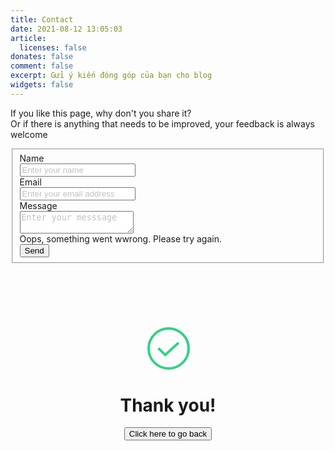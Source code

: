 ```yaml
---
title: Contact
date: 2021-08-12 13:05:03
article:
  licenses: false
donates: false
comment: false
excerpt: Gửi ý kiến đóng góp của bạn cho blog
widgets: false
---
```

<p id="form-caption">
If you like this page, why don't you share it?
<br /> Or if there is anything that needs to be improved, your feedback is always welcome
</p>

<div>
<style>
.card_contact_page {
margin: 100px auto;
text-align: center;
}
body:not(.light) input::placeholder, 
body:not(.light) textarea::placeholder {
  color: #c0c0c0;
}
body:not(.light) .control.has-icons-left .input:focus ~ .icon, .control.has-icons-right .input:focus ~ .icon, .control.has-icons-left .select:focus ~ .icon, .control.has-icons-right .select:focus ~ .icon {
    color: unset;
}
</style>
</div>

<div id="feedback-form">
<form id="form" action="">
<fieldset id="form-fieldset">
  <!-- NAME  -->
  <div class="field">
    <label class="label has-text-grey">Name</label>
    <div class="control">
      <input required class="input" type="text" placeholder="Enter your name" name="full-name" />
    </div>
  </div>

  <div class="field">
    <label class="label has-text-grey">Email</label>
    <div class="control has-icons-left has-icons-right">
      <input required class="input" type="email" placeholder="Enter your email address" value="" name="email" />
      <span class="icon is-small is-left">
        <i class="fas fa-envelope"></i>
      </span>
      <!-- <span class="icon is-small is-right">
          <i class="fas fa-exclamation-triangle"></i>
        </span> -->
    </div>
    <!-- <p class="help is-danger">This email is invalid</p> -->
  </div>

  <div class="field">
    <label class="label has-text-grey">Message</label>
    <div class="control">
      <textarea required class="textarea" placeholder="Enter your messsage" name="message"></textarea>
    </div>
  </div>
<article id="error-message" class="message is-danger is-hidden">
  <div class="message-body">
    Oops, something went wwrong. Please try again.
  </div>
</article>
  <div class="field is-grouped">
    <div class="control">
      <button id="submitBtn" type="submit" class="button is-link">Send</button>
    </div>
  </div>
</fieldset>
</form>
</div>


<!-- BOX THANK YOU -->
<div id="thank-you-box" class="is-hidden">
<div class="card_contact_page">
<svg width="70px" height="70px" class="success" viewBox="0 0 70 70" version="1.1"
xmlns="http://www.w3.org/2000/svg" xmlns:xlink="http://www.w3.org/1999/xlink">
<g stroke="none" stroke-width="1" fill="none" fill-rule="evenodd">
<g transform="translate(-1233.000000, -901.000000)" stroke="#34D183" stroke-width="4">
<g transform="translate(1237.000000, 905.000000)" class="path circle">
<circle class="path circle" cx="32" cy="32" r="32"></circle>
<polyline class="path check" points="48 22.7096774 26.6484279 42.3225806 15.483871 31.5557034">
</polyline>
</g>
</g>
</g>
</svg>
<h1>Thank you!</h1>
<p class="card_contact_page-p"><button id="goBackBtn" class="button is-primary is-light">Click here to go back</button></p>
</div>
</div>
<!-- END BOX THANNK-YOU -->

<script>
  var classIsHidden = "is-hidden"
  var attributeDisabled = "disabled"
  
  // Get feedbackForm
  var feedBackForm = document.getElementById("feedback-form");
  var formFieldset = document.getElementById("form-fieldset");

  // Get thankbox
  var thankBox = document.getElementById("thank-you-box");
  
  // Get error message
  var errMsg = document.getElementById("error-message")
  
  // Get main form 
  var form = document.getElementById("form");
  form.addEventListener("submit", submitGoogleForm);
  var url = "https://getform.io/f/db17b720-df55-49fb-b084-81981ce3b03f"
  
  // Get button go backk
  var goBackBtn = document.getElementById("goBackBtn")
  goBackBtn.addEventListener("click", goBack);
  
  // Get caption 
  var formCaption = document.getElementById("form-caption")
  
  function goBack() {
    // Hide
    thankBox.classList.add(classIsHidden);
    errMsg.classList.add(classIsHidden);
  
    // Show
    feedBackForm.classList.remove(classIsHidden);
    formCaption.classList.remove(classIsHidden);

    // Enable fieldset
    formFieldset.removeAttribute(attributeDisabled);
  
    // Clear all inputs/textarea
    const inputs = document.querySelectorAll('input[name="full-name"], input[name="email"], textarea[name="message"]');
    inputs.forEach(input => {
      input.value = '';
    });
  
  }

  function submitGoogleForm(e) {
    e.preventDefault()

    const googleFormUrl = "https://docs.google.com/forms/d/e/1FAIpQLScp3Y7X1XN7iaCtbZuoFaXv9JP-ArwKYfhdMp3b7EcL5AI3cA/formResponse?&submit=Submit"

    const fullname = document.querySelector('input[name="full-name"]').value;
    const email = document.querySelector('input[name="email"]').value;
    const message = document.querySelector('textarea[name="message"]').value
    // Build form headers
    const myHeaders = new Headers();
    myHeaders.append("Content-Type", "application/x-www-form-urlencoded");
    myHeaders.append("Access-Control-Allow-Origin","*")

    // Build form data
    var urlencoded = new URLSearchParams();
    urlencoded.append("entry.1716012579", message);
    urlencoded.append("entry.869462205", fullname);
    urlencoded.append("entry.87127782", email);

    // Request options
    var requestOptions = {
      method: 'POST',
      headers: myHeaders,
      body: urlencoded,
      redirect: 'follow',
      mode: "no-cors"
    };

    var submitBtn = document.getElementById("submitBtn");
    submitBtn.innerHTML = "Sending..."
    submitBtn.setAttribute(attributeDisabled, "");
  
    errMsg.classList.add(classIsHidden)

    // Disabled 
    formFieldset.setAttribute(attributeDisabled, "");
  
    fetch(googleFormUrl,
      requestOptions)
      .then(response => {
        // hide feedback form
        feedBackForm.classList.add(classIsHidden);
        formCaption.classList.add(classIsHidden);
  
        // show thank box
        thankBox.classList.remove(classIsHidden);
      })
      .catch(error => {
        console.log(error);
        errMsg.classList.remove(classIsHidden)
      })
      .finally(() => {
        submitBtn.innerHTML = "Send"
        submitBtn.removeAttribute(attributeDisabled);
        formFieldset.removeAttribute(attributeDisabled);
      })
  }
  
  function formSubmit(e) {
    e.preventDefault()

    const formData = new FormData();
    formData.append(
      'full-name',
      document.querySelector('input[name="full-name"]').value
    )
    formData.append(
      'email',
      document.querySelector('input[name="email"]').value
    )

    formData.append(
      'message',
      document.querySelector('textarea[name="message"]').value
    )

    var submitBtn = document.getElementById("submitBtn");
    submitBtn.innerHTML = "Sending..."
    submitBtn.setAttribute(attributeDisabled, "");
  
    errMsg.classList.add(classIsHidden)

    // Disabled 
    formFieldset.setAttribute(attributeDisabled, "");
  
    fetch(url,
      {
        method: "POST",
        body: formData,
      })
      .then(response => {
        // hide feedback form
        feedBackForm.classList.add(classIsHidden);
        formCaption.classList.add(classIsHidden);
  
        // show thank box
        thankBox.classList.remove(classIsHidden);
      })
      .catch(error => {
        console.log(error);
        errMsg.classList.remove(classIsHidden)
      })
      .finally(() => {
        submitBtn.innerHTML = "Send"
        submitBtn.removeAttribute(attributeDisabled);
        formFieldset.removeAttribute(attributeDisabled);
      })
  }

</script>
